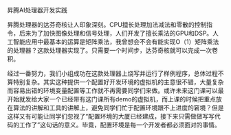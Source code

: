 昇腾AI处理器开发实践

昇腾处理器的达芬奇核让人印象深刻。CPU擅长处理加法减法和零散的控制指令，后来为了加快图像处理和信号处理，人们开发了擅长乘法的GPU和DSP。人工智能应用中最基本的运算是矩阵乘法，我曾想会不会有能实现O（1）矩阵乘法的处理器？这款处理器实现了。只需要一个时间步，达芬奇核就可以完成一次卷积。

经过一番努力，我们小组成功在这款处理器上烧写并运行了样例程序，总体过程不算特别复杂。其实这种提供一个配置好开发环境的虚拟机的主意很不错，大量复杂而容易出错的环境变量配置等工作就不再需要同学们来做。或许未来这门课可以最开始就发给大家一个已经带有这门课所有demo的虚拟机，而上课的时候把重点放在算法的讲解和工具的讲解上，避免同学们忙于配置环境跟不上进度的窘境？但是这样又有可能让同学们忽视了“配置环境的大厦已经建成，接下来只需做做写写代码的工作了”这句话的意义。毕竟，配置环境是每一个开发者都必须面对的事情。